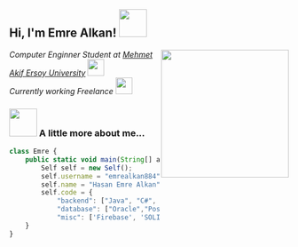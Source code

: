 <h2> Hi, I'm Emre Alkan! <img src="https://media.giphy.com/media/iIqmM5tTjmpOB9mpbn/giphy.gif" width="50"></h2>
<img align='right' src="https://media.giphy.com/media/zOvBKUUEERdNm/giphy.gif" width="230">
<p><em>Computer Enginner Student at <a href="https://www.mehmetakif.edu.tr/">Mehmet Akif Ersoy University</a>
<img src="https://media.giphy.com/media/fYSnHlufseco8Fh93Z/giphy.gif" width="30"></br>Currently working Freelance
<img src="https://media.giphy.com/media/WUlplcMpOCEmTGBtBW/giphy.gif" width="30"> 
</em></p>

### <img src="https://media.giphy.com/media/MDJ9IbxxvDUQM/giphy.gif" width="50"> A little more about me...  
    
```javascript
class Emre {
    public static void main(String[] args) {
        Self self = new Self();
        self.username = "emrealkan884";
        self.name = "Hasan Emre Alkan";
        self.code = { 
            "backend": ["Java", "C#", "Php"],
            "database": ["Oracle","PostgreSQL", "MySQL", "MSSQL"],
            "misc": ['Firebase', 'SOLID']};
    }
}
```

